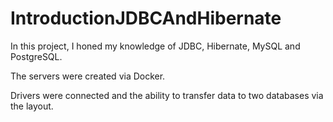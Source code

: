 # IntroductionJDBCAndHibernate
In this project, I honed my knowledge of JDBC, Hibernate, MySQL and PostgreSQL.

The servers were created via Docker.

Drivers were connected and the ability to transfer data to two databases via the layout.
